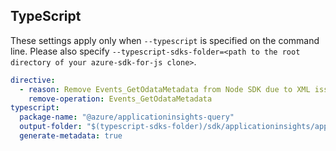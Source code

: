 
## TypeScript
These settings apply only when `--typescript` is specified on the command line.
Please also specify `--typescript-sdks-folder=<path to the root directory of your azure-sdk-for-js clone>`.

``` yaml $(typescript)
directive:
  - reason: Remove Events_GetOdataMetadata from Node SDK due to XML issues.
    remove-operation: Events_GetOdataMetadata
typescript:
  package-name: "@azure/applicationinsights-query"
  output-folder: "$(typescript-sdks-folder)/sdk/applicationinsights/applicationinsights-query"
  generate-metadata: true
```